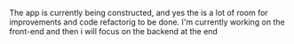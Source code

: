 The app is currently being constructed, and yes the is a lot of room for improvements and code refactorig to be done. I'm currently working  on the front-end and then i will focus on the backend at the end
